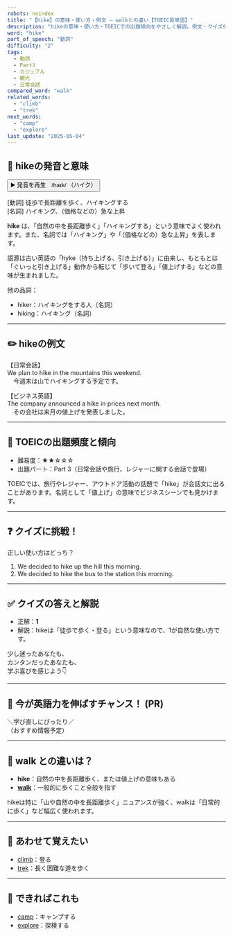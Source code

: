 ```yaml
---
robots: noindex
title: "【hike】の意味・使い方・例文 ― walkとの違い【TOEIC英単語】"
description: "hikeの意味・使い方・TOEICでの出題傾向をやさしく解説。例文・クイズ付きでwalkとの違いもわかりやすく学べます。"
word: "hike"
part_of_speech: "動詞"
difficulty: "2"
tags:
  - 動詞
  - Part3
  - カジュアル
  - 観光
  - 日常会話
compared_word: "walk"
related_words:
  - "climb"
  - "trek"
next_words:
  - "camp"
  - "explore"
last_update: "2025-05-04"
---
```


## 🔰 hikeの発音と意味

<button class="play-audio" onclick="playTTS('hike')">
  <span class="play-audio-main">
    ▶️ 発音を再生　/haɪk/
  </span>
  <span class="play-audio-sub">
    （ハイク）
  </span>
</button>

[動詞] 徒歩で長距離を歩く、ハイキングする  
[名詞] ハイキング、（価格などの）急な上昇

**hike** は、「自然の中を長距離歩く」「ハイキングする」という意味でよく使われます。また、名詞では「ハイキング」や「（価格などの）急な上昇」を表します。

語源は古い英語の「hyke（持ち上げる、引き上げる）」に由来し、もともとは「ぐいっと引き上げる」動作から転じて「歩いて登る」「値上げする」などの意味が生まれました。

他の品詞：  
- hiker：ハイキングをする人（名詞）
- hiking：ハイキング（名詞）

---

## ✏️ hikeの例文

【日常会話】  
We plan to hike in the mountains this weekend.  
　今週末は山でハイキングする予定です。

【ビジネス英語】  
The company announced a hike in prices next month.  
　その会社は来月の値上げを発表しました。

---

## 🎯 TOEICの出題頻度と傾向

- 難易度：★★☆☆☆
- 出題パート：Part 3（日常会話や旅行、レジャーに関する会話で登場）

TOEICでは、旅行やレジャー、アウトドア活動の話題で「hike」が会話文に出ることがあります。名詞として「値上げ」の意味でビジネスシーンでも見かけます。

---

## ❓ クイズに挑戦！

正しい使い方はどっち？

1. We decided to hike up the hill this morning.  
2. We decided to hike the bus to the station this morning.

---

## ✅ クイズの答えと解説

- 正解：**1**
- 解説：hikeは「徒歩で歩く・登る」という意味なので、1が自然な使い方です。

少し迷ったあなたも、  
カンタンだったあなたも、  
学ぶ喜びを感じよう👇️

---

## 🚀 今が英語力を伸ばすチャンス！ (PR)

<div class="info-center">
＼学び直しにぴったり／<br>  
（おすすめ情報予定）
</div>

---

## 🤔  walk との違いは？

- **hike**：自然の中を長距離歩く、または値上げの意味もある
- **[walk](/walk)**：一般的に歩くこと全般を指す

hikeは特に「山や自然の中を長距離歩く」ニュアンスが強く、walkは「日常的に歩く」など幅広く使われます。

---

## 🧩 あわせて覚えたい

- [climb](/climb)：登る
- [trek](/trek)：長く困難な道を歩く

---

## 📖 できればこれも

- [camp](/camp)：キャンプする
- [explore](/explore)：探検する

<!-- cvid: aid32_bid41 -->
